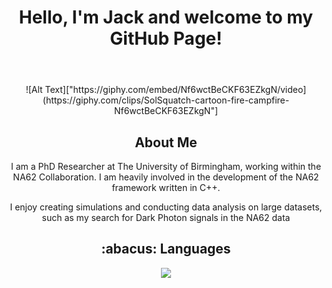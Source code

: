 <header align="center">
    <h1>Hello, I'm Jack and welcome to my GitHub Page!</h1>
</header>

<div align="center">
    ![Alt Text]["https://giphy.com/embed/Nf6wctBeCKF63EZkgN/video](https://giphy.com/clips/SolSquatch-cartoon-fire-campfire-Nf6wctBeCKF63EZkgN"]

<div align="center">
    <h2>About Me</h2>
    <p>I am a PhD Researcher at The University of Birmingham, working within the NA62 Collaboration. I am heavily involved in the development of the NA62 framework written in C++.</p>
    <p>I enjoy creating simulations and conducting data analysis on large datasets, such as my search for Dark Photon signals in the NA62 data</p>
</div>

<div align="center">
    <h2>:abacus: Languages </h2>
    <p align="center">
        <img src="https://skillicons.dev/icons?i=linux,git,py,docker,c,cpp,sqlite,html,css" />
    </p>
</div>

</div>



